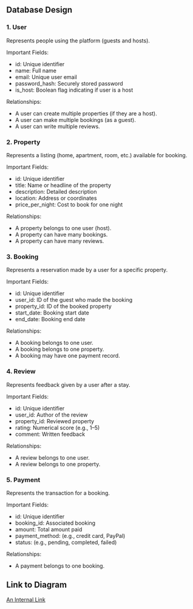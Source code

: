 ## Database Design

### 1. User
Represents people using the platform (guests and hosts).

Important Fields:

- id: Unique identifier
- name: Full name
- email: Unique user email
- password_hash: Securely stored password
- is_host: Boolean flag indicating if user is a host

Relationships:

- A user can create multiple properties (if they are a host).
- A user can make multiple bookings (as a guest).
- A user can write multiple reviews.

### 2. Property

Represents a listing (home, apartment, room, etc.) available for booking.

Important Fields:
- id: Unique identifier
- title: Name or headline of the property
- description: Detailed description
- location: Address or coordinates
- price_per_night: Cost to book for one night

Relationships:

- A property belongs to one user (host).
- A property can have many bookings.
- A property can have many reviews.

### 3. Booking

Represents a reservation made by a user for a specific property.

Important Fields:

- id: Unique identifier
- user_id: ID of the guest who made the booking
- property_id: ID of the booked property
- start_date: Booking start date
- end_date: Booking end date

Relationships:

- A booking belongs to one user.
- A booking belongs to one property.
- A booking may have one payment record.

### 4. Review

Represents feedback given by a user after a stay.

Important Fields:

- id: Unique identifier
- user_id: Author of the review
- property_id: Reviewed property
- rating: Numerical score (e.g., 1–5)
- comment: Written feedback

Relationships:

- A review belongs to one user.
- A review belongs to one property.

### 5. Payment

Represents the transaction for a booking.

Important Fields:

- id: Unique identifier
- booking_id: Associated booking
- amount: Total amount paid
- payment_method: (e.g., credit card, PayPal)
- status: (e.g., pending, completed, failed)

Relationships:

- A payment belongs to one booking.

## Link to Diagram
[An Internal Link](./ERD.drawio)